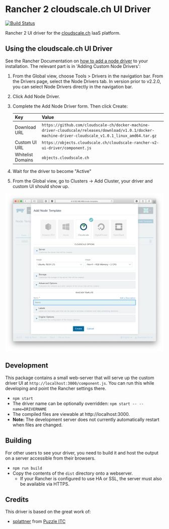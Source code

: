 # Rancher 2 cloudscale.ch UI Driver

[![Build Status](https://travis-ci.org/cloudscale-ch/ui-driver-cloudscale.svg?branch=master)](https://travis-ci.org/cloudscale-ch/ui-driver-cloudscale)


Rancher 2 UI driver for the [cloudscale.ch](https://www.cloudscale.ch) IaaS platform.

## Using the cloudscale.ch UI Driver

See the Rancher Documentation on [how to add a node driver](https://rancher.com/docs/rancher/v2.x/en/admin-settings/drivers/node-drivers/) to your installation. The relevant part is in 'Adding Custom Node Drivers':

1. From the Global view, choose Tools > Drivers in the navigation bar. From the Drivers page, select the Node Drivers tab. In version prior to v2.2.0, you can select Node Drivers directly in the navigation bar.
1. Click Add Node Driver.
1. Complete the Add Node Driver form. Then click Create:

    | Key               | Value |
    | ----------------- | ----- |
    | Download URL      | `https://github.com/cloudscale-ch/docker-machine-driver-cloudscale/releases/download/v1.0.1/docker-machine-driver-cloudscale_v1.0.1_linux_amd64.tar.gz` |
    | Custom UI URL     | `https://objects.cloudscale.ch/cloudscale-rancher-v2-ui-driver/component.js` |
    | Whitelist Domains | `objects.cloudscale.ch` |

1. Wait for the driver to become "Active"
1. From the Global view, go to Clusters -> Add Cluster, your driver and custom UI should show up.

![Configuration screen](docs/configuration-screen.png)

## Development

This package contains a small web-server that will serve up the custom driver UI at `http://localhost:3000/component.js`. You can run this while developing and point the Rancher settings there.
* `npm start`
* The driver name can be optionally overridden: `npm start -- --name=DRIVERNAME`
* The compiled files are viewable at http://localhost:3000.
* **Note:** The development server does not currently automatically restart when files are changed.

## Building

For other users to see your driver, you need to build it and host the output on a server accessible from their browsers.

* `npm run build`
* Copy the contents of the `dist` directory onto a webserver.
  * If your Rancher is configured to use HA or SSL, the server must also be available via HTTPS.

## Credits
This driver is based on the great work of:
* [splattner](https://github.com/splattner) from [Puzzle ITC](https://github.com/puzzleitc)
